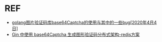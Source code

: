 # REF
- [golang图片验证码库base64Captcha的使用与其中的一些bug[2020年4月4日]](https://blog.csdn.net/Zhanyia/article/details/105311794)
- [Gin 中使用 base64Captcha 生成图形验证码分布式架构-redis方案](https://www.cnblogs.com/chengqiang521/p/15492904.html)